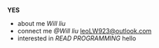 **YES**


+ about me _Will liu_
+ connect me _@Will liu_ leoLW923@outlook.com
+ interested in _READ PROGRAMMING_
hello
